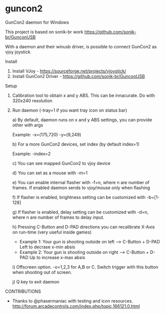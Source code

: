 # guncon2
GunCon2 daemon for Windows

This project is based on sonik-br work https://github.com/sonik-br/GunconUSB

With a daemon and their winusb driver, is possible to connect GunCon2 as vjoy joystick 

Install
 1) Install VJoy - https://sourceforge.net/projects/vjoystick/
 2) Install GunCon2 Driver - https://github.com/sonik-br/GunconUSB
 
 Setup
 1) Calibration tool to obtain x and y ABS. This can be innacurate. Do with 320x240 resolution
 2) Run daemon (-tray=1 if you want tray icon on status bar)
 
    a) By default, daemon runs on x and y ABS settings, you can provide other with args
    
       Example:
         -x=(175,720) -y=(9,249)
    
    b) For a more GunCon2 devices, set index (by default index=1)
    
       Example:
         -index=2
    
    c) You can see mapped GunCon2 to vjoy device 
    
    d) You can set as a mouse with -m=1
    
    e) You can enable internal flasher with -f=n, where n are number of frames. If enabled daemon sends to vjoy/mouse only when flashing
    
    f) If flasher is enabled, brightness setting can be customized with -b=[1-128]
    
    g) If flasher is enabled, delay setting can be customized with -d=n, where n are number of frames to delay input. 
    
    h) Pressing C-Button and D-PAD directions you can recalibrate X-Axis on run-time (very useful inside games)
      - Example 1: Your gun is shooting outside on left  --> C-Button + D-PAD Left to decrase x-min absis 
      - Example 2: Your gun is shooting outside on right --> C-Button + D-PAD Up to increase x-max absis 
    
    i) Offscreen option. -o=1,2,3 for A,B or C. Switch trigger with this button when shooting out of screen.       
    
    j) Q key to exit daemon
      
 
 CONTRIBUTIONS
   - Thanks to @phasermaniac with testing and icon resources. http://forum.arcadecontrols.com/index.php/topic,166121.0.html
 

